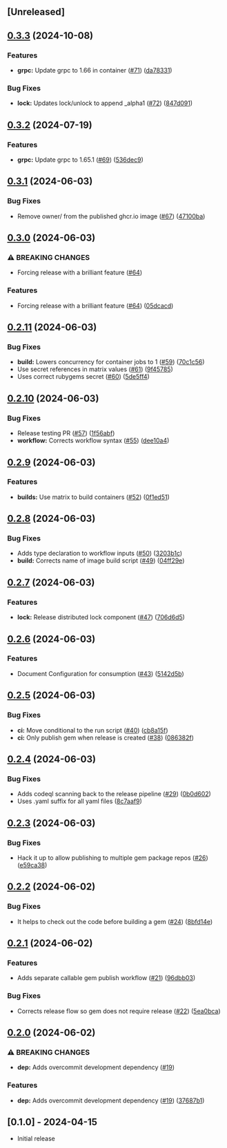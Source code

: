 ## [Unreleased]

## [0.3.3](https://github.com/rubyists/dapr-ruby-client/compare/v0.3.2...v0.3.3) (2024-10-08)


### Features

* **grpc:** Update grpc to 1.66 in container ([#71](https://github.com/rubyists/dapr-ruby-client/issues/71)) ([da78331](https://github.com/rubyists/dapr-ruby-client/commit/da783315276b27c4a1b37996198021f415adf4cf))


### Bug Fixes

* **lock:** Updates lock/unlock to append _alpha1 ([#72](https://github.com/rubyists/dapr-ruby-client/issues/72)) ([847d091](https://github.com/rubyists/dapr-ruby-client/commit/847d0910265df8c37edf5d2af4eed0c0f6d4feb0))

## [0.3.2](https://github.com/rubyists/dapr-ruby-client/compare/v0.3.1...v0.3.2) (2024-07-19)


### Features

* **grpc:** Update grpc to 1.65.1 ([#69](https://github.com/rubyists/dapr-ruby-client/issues/69)) ([536dec9](https://github.com/rubyists/dapr-ruby-client/commit/536dec92730f3578de368d19c8150d701a6aac1b))

## [0.3.1](https://github.com/rubyists/dapr-ruby-client/compare/v0.3.0...v0.3.1) (2024-06-03)


### Bug Fixes

* Remove owner/ from the published ghcr.io image ([#67](https://github.com/rubyists/dapr-ruby-client/issues/67)) ([47100ba](https://github.com/rubyists/dapr-ruby-client/commit/47100ba1b4621ad351e8349a2b185ac4bd424c21))

## [0.3.0](https://github.com/rubyists/dapr-ruby-client/compare/v0.2.11...v0.3.0) (2024-06-03)


### ⚠ BREAKING CHANGES

* Forcing release with a brilliant feature ([#64](https://github.com/rubyists/dapr-ruby-client/issues/64))

### Features

* Forcing release with a brilliant feature ([#64](https://github.com/rubyists/dapr-ruby-client/issues/64)) ([05dcacd](https://github.com/rubyists/dapr-ruby-client/commit/05dcacd5278a622fed94acdbc025d98b621b948a))

## [0.2.11](https://github.com/rubyists/dapr-ruby-client/compare/v0.2.10...v0.2.11) (2024-06-03)


### Bug Fixes

* **build:** Lowers concurrency for container jobs to 1 ([#59](https://github.com/rubyists/dapr-ruby-client/issues/59)) ([70c1c56](https://github.com/rubyists/dapr-ruby-client/commit/70c1c56990dbf4a87f8088b40483a213a674f793))
* Use secret references in matrix values ([#61](https://github.com/rubyists/dapr-ruby-client/issues/61)) ([9f45785](https://github.com/rubyists/dapr-ruby-client/commit/9f4578546cc77da79c5548347bee1b2ed6e790ec))
* Uses correct rubygems secret ([#60](https://github.com/rubyists/dapr-ruby-client/issues/60)) ([5de5ff4](https://github.com/rubyists/dapr-ruby-client/commit/5de5ff44bf0b06ee1652616f58c29a411ecb4e18))

## [0.2.10](https://github.com/rubyists/dapr-ruby-client/compare/v0.2.9...v0.2.10) (2024-06-03)


### Bug Fixes

* Release testing PR ([#57](https://github.com/rubyists/dapr-ruby-client/issues/57)) ([1f56abf](https://github.com/rubyists/dapr-ruby-client/commit/1f56abfb350c8d4886fcc2a2fd7183b2f6456d35))
* **workflow:** Corrects workflow syntax ([#55](https://github.com/rubyists/dapr-ruby-client/issues/55)) ([dee10a4](https://github.com/rubyists/dapr-ruby-client/commit/dee10a4a9475f73b1b52bbc0408564c05bc83ab8))

## [0.2.9](https://github.com/rubyists/dapr-ruby-client/compare/v0.2.8...v0.2.9) (2024-06-03)


### Features

* **builds:** Use matrix to build containers ([#52](https://github.com/rubyists/dapr-ruby-client/issues/52)) ([0f1ed51](https://github.com/rubyists/dapr-ruby-client/commit/0f1ed510984806b08a6c267ad36c4f8fca6478f8))

## [0.2.8](https://github.com/rubyists/dapr-ruby-client/compare/v0.2.7...v0.2.8) (2024-06-03)


### Bug Fixes

* Adds type declaration to workflow inputs ([#50](https://github.com/rubyists/dapr-ruby-client/issues/50)) ([3203b1c](https://github.com/rubyists/dapr-ruby-client/commit/3203b1cfa383f58b61a7fc00f57bbd007c1ff494))
* **build:** Corrects name of image build script ([#49](https://github.com/rubyists/dapr-ruby-client/issues/49)) ([04ff29e](https://github.com/rubyists/dapr-ruby-client/commit/04ff29e5812ac5986f3ec01b10300c566d12979c))

## [0.2.7](https://github.com/rubyists/dapr-ruby-client/compare/v0.2.6...v0.2.7) (2024-06-03)


### Features

* **lock:** Release distributed lock component ([#47](https://github.com/rubyists/dapr-ruby-client/issues/47)) ([706d6d5](https://github.com/rubyists/dapr-ruby-client/commit/706d6d58e93c70a25db56ae8bf94975e36963509))

## [0.2.6](https://github.com/rubyists/dapr-ruby-client/compare/v0.2.5...v0.2.6) (2024-06-03)


### Features

* Document Configuration for consumption ([#43](https://github.com/rubyists/dapr-ruby-client/issues/43)) ([5142d5b](https://github.com/rubyists/dapr-ruby-client/commit/5142d5bc85a2c4aa5da18aa91897569118d645df))

## [0.2.5](https://github.com/rubyists/dapr-ruby-client/compare/v0.2.4...v0.2.5) (2024-06-03)


### Bug Fixes

* **ci:** Move conditional to the run script ([#40](https://github.com/rubyists/dapr-ruby-client/issues/40)) ([cb8a15f](https://github.com/rubyists/dapr-ruby-client/commit/cb8a15f60d55928258c832005607a0368ba84b40))
* **ci:** Only publish gem when release is created ([#38](https://github.com/rubyists/dapr-ruby-client/issues/38)) ([086382f](https://github.com/rubyists/dapr-ruby-client/commit/086382fbd368088ca6d3e590dc9daaeb2684bf42))

## [0.2.4](https://github.com/rubyists/dapr-ruby-client/compare/v0.2.3...v0.2.4) (2024-06-03)


### Bug Fixes

* Adds codeql scanning back to the release pipeline ([#29](https://github.com/rubyists/dapr-ruby-client/issues/29)) ([0b0d602](https://github.com/rubyists/dapr-ruby-client/commit/0b0d602db68dd8bf6583552a2e7d92276135be8f))
* Uses .yaml suffix for all yaml files ([8c7aaf9](https://github.com/rubyists/dapr-ruby-client/commit/8c7aaf98eeb5d9eb6d7a74bf0fb574654e150a83))

## [0.2.3](https://github.com/rubyists/dapr-ruby-client/compare/v0.2.2...v0.2.3) (2024-06-03)


### Bug Fixes

* Hack it up to allow publishing to multiple gem package repos ([#26](https://github.com/rubyists/dapr-ruby-client/issues/26)) ([e59ca38](https://github.com/rubyists/dapr-ruby-client/commit/e59ca38bf2aee9950ef84bd57548f0f3d81c402d))

## [0.2.2](https://github.com/rubyists/dapr-ruby-client/compare/v0.2.1...v0.2.2) (2024-06-02)


### Bug Fixes

* It helps to check out the code before building a gem ([#24](https://github.com/rubyists/dapr-ruby-client/issues/24)) ([8bfd14e](https://github.com/rubyists/dapr-ruby-client/commit/8bfd14eee9b548916afe028fc19a4c1a6088ec78))

## [0.2.1](https://github.com/rubyists/dapr-ruby-client/compare/v0.2.0...v0.2.1) (2024-06-02)


### Features

* Adds separate callable gem publish workflow ([#21](https://github.com/rubyists/dapr-ruby-client/issues/21)) ([96dbb03](https://github.com/rubyists/dapr-ruby-client/commit/96dbb034fcc2fdc8e6a51bba92250eeffe5e7630))


### Bug Fixes

* Corrects release flow so gem does not require release ([#22](https://github.com/rubyists/dapr-ruby-client/issues/22)) ([5ea0bca](https://github.com/rubyists/dapr-ruby-client/commit/5ea0bca485f94204e468ac425d3dd0619088dacb))

## [0.2.0](https://github.com/rubyists/dapr-ruby-client/compare/v0.1.27...v0.2.0) (2024-06-02)


### ⚠ BREAKING CHANGES

* **dep:** Adds overcommit development dependency ([#19](https://github.com/rubyists/dapr-ruby-client/issues/19))

### Features

* **dep:** Adds overcommit development dependency ([#19](https://github.com/rubyists/dapr-ruby-client/issues/19)) ([37687b1](https://github.com/rubyists/dapr-ruby-client/commit/37687b197c61374613b8a88f7996a1adb1980bd1))

## [0.1.0] - 2024-04-15

- Initial release
